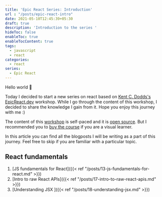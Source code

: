 ```yaml
---
title: 'Epic React Series: Introduction'
url : "/posts/epic-react-intro"
date: 2021-05-10T12:45:39+05:30
draft: true
description: 'Introduction to the series '
hideToc: false
enableToc: true
enableTocContent: true
tags:
  - javascript
  - react
categories:
  - react
series:
  - Epic React
---
```


Hello world :wave:

Today I decided to start a new series on react based on [Kent C. Dodds's](https://kentcdodds.com/) [EpicReact.dev](https://epicreact.dev/) workshop. While I go through the content of this workshop, I decided to share the knowledge I gain from it. Hope you enjoy this journey with me :)

The content of this [workshop](https://epicreact.dev/) is self-paced and it is [open source](https://twitter.com/kentcdodds/status/1280710694640291840?s=20). But I recommended you to [buy the course](https://epicreact.dev/) if you are a visual learner.

In this article you can find all the blogposts I will be writing as a part of this journey. Feel free to skip if you are familiar with a particular topic.

## React fundamentals

1. [JS fundamentals for React]({{< ref "/posts/13-js-fundamentals-for-react.md" >}})
2. [Intro to raw React APIs]({{< ref "/posts/17-intro-to-raw-react-apis.md" >}})
3. [Understanding JSX ]({{< ref "/posts/18-understanding-jsx.md" >}})
<!--1. [Creating custom components]({{< ref "#" >}})
4. [Styling and Forms]({{< ref "#" >}})
5. [Rendering Arrays]({{< ref "#" >}}) -->
<!--

## React hooks

## Advanced React Hooks

## Advanced React Patterns

## React performance

## Testing React Apps

## React Suspense -->


